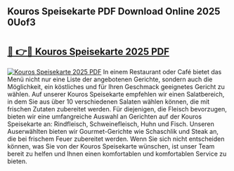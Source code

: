 ## Kouros Speisekarte PDF Download Online 2025 0Uof3

# <h2><a href="http://gcb2zu.nevu.top/?p=Kouros+Speisekarte">🔗 👉🔴 Kouros Speisekarte 2025 PDF</a></h2>

[![Kouros Speisekarte 2025 PDF](https://i.imgur.com/dBaPXMq.png)](http://gcb2zu.nevu.top/?p=Kouros+Speisekarte)
In einem Restaurant oder Café bietet das Menü nicht nur eine Liste der angebotenen Gerichte, sondern auch die Möglichkeit, ein köstliches und für Ihren Geschmack geeignetes Gericht zu wählen. Auf unserer Kouros Speisekarte empfehlen wir einen Salatbereich, in dem Sie aus über 10 verschiedenen Salaten wählen können, die mit frischen Zutaten zubereitet werden. Für diejenigen, die Fleisch bevorzugen, bieten wir eine umfangreiche Auswahl an Gerichten auf der Kouros Speisekarte an: Rindfleisch, Schweinefleisch, Huhn und Fisch. Unseren Auserwählten bieten wir Gourmet-Gerichte wie Schaschlik und Steak an, die bei frischem Feuer zubereitet werden. Wenn Sie sich nicht entscheiden können, was Sie von der Kouros Speisekarte wünschen, ist unser Team bereit zu helfen und Ihnen einen komfortablen und komfortablen Service zu bieten.
